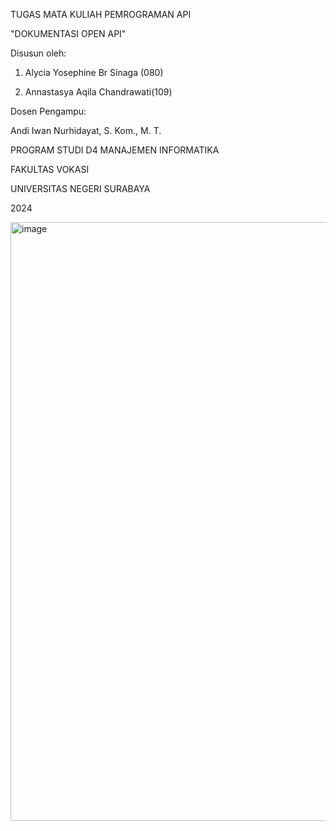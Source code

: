 TUGAS MATA KULIAH PEMROGRAMAN API

"DOKUMENTASI OPEN API"


Disusun oleh:

1. Alycia Yosephine Br Sinaga (080)
   
2. Annastasya Aqila Chandrawati(109)
   
Dosen Pengampu:

Andi Iwan Nurhidayat, S. Kom., M. T.



PROGRAM STUDI D4 MANAJEMEN INFORMATIKA

FAKULTAS VOKASI

UNIVERSITAS NEGERI SURABAYA

2024

<img width="958" alt="image" src="https://github.com/naisyaql/restAPI/assets/122934277/f2bbad5f-2ab2-4534-bfa7-50b1574994c0">
